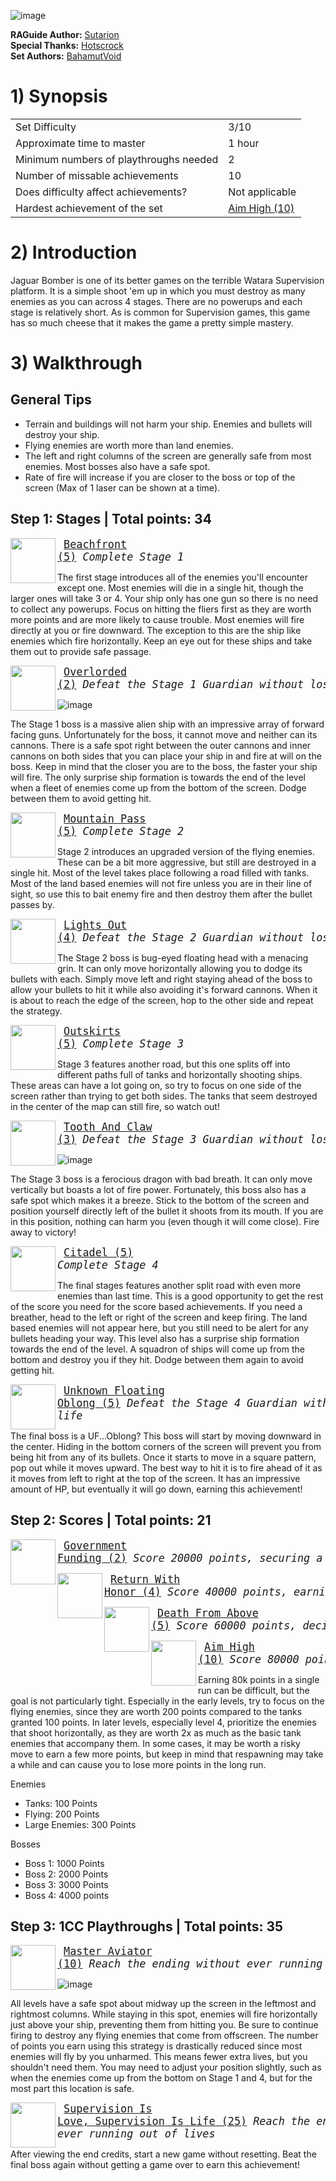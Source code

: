 ![image](https://github.com/RetroAchievements/guides/assets/120497130/2d779d1c-0f22-4896-bc5d-f98143073eb4)

**RAGuide Author:** [Sutarion](https://retroachievements.org/user/Sutarion)  
**Special Thanks:** [Hotscrock](https://retroachievements.org/user/Hotscrock)  
**Set Authors:** [BahamutVoid](https://retroachievements.org/user/BahamutVoid)  

# 1) Synopsis

|   |   |
|:--|:--|
|Set Difficulty|3/10|
|Approximate time to master|1 hour|
|Minimum numbers of playthroughs needed|2|
|Number of missable achievements|10|
|Does difficulty affect achievements?|Not applicable|
|Hardest achievement of the set|[Aim High (10)](https://retroachievements.org/achievement/160508)|

# 2) Introduction

Jaguar Bomber is one of its better games on the terrible Watara Supervision platform.  It is a simple shoot 'em up in which you must destroy as many enemies as you can across 4 stages.  There are no powerups and each stage is relatively short.  As is common for Supervision games, this game has so much cheese that it makes the game a pretty simple mastery.

# 3) Walkthrough
## General Tips
* Terrain and buildings will not harm your ship.  Enemies and bullets will destroy your ship.
* Flying enemies are worth more than land enemies.
* The left and right columns of the screen are generally safe from most enemies.  Most bosses also have a safe spot.
* Rate of fire will increase if you are closer to the boss or top of the screen (Max of 1 laser can be shown at a time).

## Step 1: Stages | **Total points: 34**

<img align="left" width="72" height="72" src="https://media.retroachievements.org/Badge/180601.png">

<big><pre>
[Beachfront (5)](https://retroachievements.org/achievement/160500)
_Complete Stage 1_
</pre></big>

The first stage introduces all of the enemies you'll encounter except one.  Most enemies will die in a single hit, though the larger ones will take 3 or 4.  Your ship only has one gun so there is no need to collect any powerups.  Focus on hitting the fliers first as they are worth more points and are more likely to cause trouble.  Most enemies will fire directly at you or fire downward.  The exception to this are the ship like enemies which fire horizontally.  Keep an eye out for these ships and take them out to provide safe passage.

<img align="left" width="72" height="72" src="https://media.retroachievements.org/Badge/180602.png">

<big><pre>
[Overlorded (2)](https://retroachievements.org/achievement/160509)
_Defeat the Stage 1 Guardian without losing a life_
</pre></big>

![image](https://github.com/RetroAchievements/guides/assets/120497130/887ee757-cdd7-4e43-8912-18a1781cca10)

The Stage 1 boss is a massive alien ship with an impressive array of forward facing guns.  Unfortunately for the boss, it cannot move and neither can its cannons.  There is a safe spot right between the outer cannons and inner cannons on both sides that you can place your ship in and fire at will on the boss.  Keep in mind that the closer you are to the boss, the faster your ship will fire.  The only surprise ship formation is towards the end of the level when a fleet of enemies come up from the bottom of the screen.  Dodge between them to avoid getting hit.
    
<img align="left" width="72" height="72" src="https://media.retroachievements.org/Badge/180603.png">

<big><pre>
[Mountain Pass (5)](https://retroachievements.org/achievement/160501)
_Complete Stage 2_
</pre></big>

Stage 2 introduces an upgraded version of the flying enemies. These can be a bit more aggressive, but still are destroyed in a single hit.  Most of the level takes place following a road filled with tanks.  Most of the land based enemies will not fire unless you are in their line of sight, so use this to bait enemy fire and then destroy them after the bullet passes by. 

<img align="left" width="72" height="72" src="https://media.retroachievements.org/Badge/180604.png">

<big><pre>
[Lights Out (4)](https://retroachievements.org/achievement/160510)
_Defeat the Stage 2 Guardian without losing a life_
</pre></big>

The Stage 2 boss is bug-eyed floating head with a menacing grin.  It can only move horizontally allowing you to dodge its bullets with each.  Simply move left and right staying ahead of the boss to allow your bullets to hit it while also avoiding it's forward cannons.  When it is about to reach the edge of the screen, hop to the other side and repeat the strategy.
    
<img align="left" width="72" height="72" src="https://media.retroachievements.org/Badge/180605.png">

<big><pre>
[Outskirts (5)](https://retroachievements.org/achievement/160502)
_Complete Stage 3_
</pre></big>

Stage 3 features another road, but this one splits off into different paths full of tanks and horizontally shooting ships.  These areas can have a lot going on, so try to focus on one side of the screen rather than trying to get both sides.  The tanks that seem destroyed in the center of the map can still fire, so watch out!

<img align="left" width="72" height="72" src="https://media.retroachievements.org/Badge/180606.png">

<big><pre>
[Tooth And Claw (3)](https://retroachievements.org/achievement/160511)
_Defeat the Stage 3 Guardian without losing a life_
</pre></big>

![image](https://github.com/RetroAchievements/guides/assets/120497130/7f50dcd3-ca5f-49e4-aad9-7ff5fa5029e7)


The Stage 3 boss is a ferocious dragon with bad breath.  It can only move vertically but boasts a lot of fire power.  Fortunately, this boss also has a safe spot which makes it a breeze.  Stick to the bottom of the screen and position yourself directly left of the bullet it shoots from its mouth.  If you are in this position, nothing can harm you (even though it will come close).  Fire away to victory!
    
<img align="left" width="72" height="72" src="https://media.retroachievements.org/Badge/180607.png">

<big><pre>
[Citadel (5)](https://retroachievements.org/achievement/160503)
_Complete Stage 4_
</pre></big>

The final stages features another split road with even more enemies than last time.  This is a good opportunity to get the rest of the score you need for the score based achievements.  If you need a breather, head to the left or right of the screen and keep firing.  The land based enemies will not appear here, but you still need to be alert for any bullets heading your way.  This level also has a surprise ship formation towards the end of the level.  A squadron of ships will come up from the bottom and destroy you if they hit.  Dodge between them again to avoid getting hit.
    
<img align="left" width="72" height="72" src="https://media.retroachievements.org/Badge/180608.png">

<big><pre>
[Unknown Floating Oblong (5)](https://retroachievements.org/achievement/160512)
_Defeat the Stage 4 Guardian without losing a life_
</pre></big>

The final boss is a UF...Oblong?  This boss will start by moving downward in the center.  Hiding in the bottom corners of the screen will prevent you from being hit from any of its bullets. Once it starts to move in a square pattern, pop out while it moves upward.  The best way to hit it is to fire ahead of it as it moves from left to right at the top of the screen.  It has an impressive amount of HP, but eventually it will go down, earning this achievement!

## Step 2: Scores | **Total points: 21**

<img align="left" width="72" height="72" src="https://media.retroachievements.org/Badge/180609.png">

<big><pre>
[Government Funding (2)](https://retroachievements.org/achievement/160506)
_Score 20000 points, securing a spare aircraft_
</pre></big>
    
<img align="left" width="72" height="72" src="https://media.retroachievements.org/Badge/180610.png">

<big><pre>
[Return With Honor (4)](https://retroachievements.org/achievement/160507)
_Score 40000 points, earning your wings_
</pre></big>

<img align="left" width="72" height="72" src="https://media.retroachievements.org/Badge/180600.png">

<big><pre>
[Death From Above (5)](https://retroachievements.org/achievement/160679)
_Score 60000 points, decimating the enemy forces_
</pre></big>
    
<img align="left" width="72" height="72" src="https://media.retroachievements.org/Badge/180611.png">

<big><pre>
[Aim High (10)](https://retroachievements.org/achievement/160508)
_Score 80000 points, just because you can_
</pre></big>

Earning 80k points in a single run can be difficult, but the goal is not particularly tight.  Especially in the early levels, try to focus on the flying enemies, since they are worth 200 points compared to the tanks granted 100 points.  In later levels, especially level 4, prioritize the enemies that shoot horizontally, as they are worth 2x as much as the basic tank enemies that accompany them.  In some cases, it may be worth a risky move to earn a few more points, but keep in mind that respawning may take a while and can cause you to lose more points in the long run.
  
Enemies
* Tanks: 100 Points
* Flying: 200 Points
* Large Enemies: 300 Points

Bosses
* Boss 1: 1000 Points
* Boss 2: 2000 Points
* Boss 3: 3000 Points
* Boss 4: 4000 points

## Step 3: 1CC Playthroughs | **Total points: 35**
    
<img align="left" width="72" height="72" src="https://media.retroachievements.org/Badge/180612.png">

<big><pre>
[Master Aviator (10)](https://retroachievements.org/achievement/160505)
_Reach the ending without ever running out of lives_
</pre></big>

![image](https://github.com/RetroAchievements/guides/assets/120497130/a73aeed3-61a1-49a7-9040-1157f2f59f9f)

All levels have a safe spot about midway up the screen in the leftmost and rightmost columns.  While staying in this spot, enemies will fire horizontally just above your ship, preventing them from hitting you.  Be sure to continue firing to destroy any flying enemies that come from offscreen.  The number of points you earn using this strategy is drastically reduced since most enemies will fly by you unharmed.  This means fewer extra lives, but you shouldn't need them.  You may need to adjust your position slightly, such as when the enemies come up from the bottom on Stage 1 and 4, but for the most part this location is safe.

<img align="left" width="72" height="72" src="https://media.retroachievements.org/Badge/180613.png">

<big><pre>
[Supervision Is Love, Supervision Is Life (25)](https://retroachievements.org/achievement/160504)
_Reach the ending twice without ever running out of lives_
</pre></big>

After viewing the end credits, start a new game without resetting.  Beat the final boss again without getting a game over to earn this achievement!